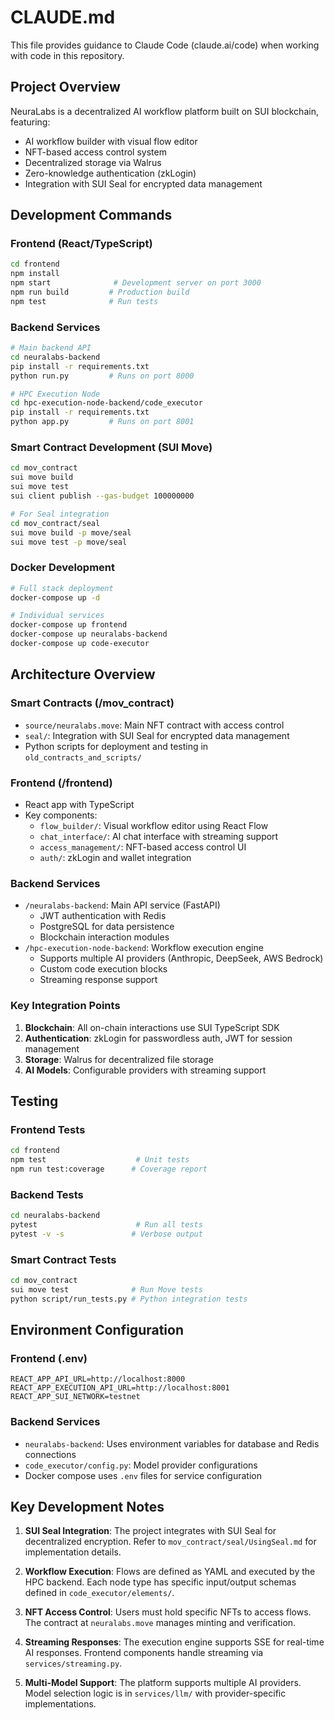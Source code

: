 # CLAUDE.md

This file provides guidance to Claude Code (claude.ai/code) when working with code in this repository.

## Project Overview

NeuraLabs is a decentralized AI workflow platform built on SUI blockchain, featuring:
- AI workflow builder with visual flow editor
- NFT-based access control system
- Decentralized storage via Walrus
- Zero-knowledge authentication (zkLogin)
- Integration with SUI Seal for encrypted data management

## Development Commands

### Frontend (React/TypeScript)
```bash
cd frontend
npm install
npm start              # Development server on port 3000
npm run build         # Production build
npm test              # Run tests
```

### Backend Services
```bash
# Main backend API
cd neuralabs-backend
pip install -r requirements.txt
python run.py         # Runs on port 8000

# HPC Execution Node
cd hpc-execution-node-backend/code_executor
pip install -r requirements.txt
python app.py         # Runs on port 8001
```

### Smart Contract Development (SUI Move)
```bash
cd mov_contract
sui move build
sui move test
sui client publish --gas-budget 100000000

# For Seal integration
cd mov_contract/seal
sui move build -p move/seal
sui move test -p move/seal
```

### Docker Development
```bash
# Full stack deployment
docker-compose up -d

# Individual services
docker-compose up frontend
docker-compose up neuralabs-backend
docker-compose up code-executor
```

## Architecture Overview

### Smart Contracts (/mov_contract)
- `source/neuralabs.move`: Main NFT contract with access control
- `seal/`: Integration with SUI Seal for encrypted data management
- Python scripts for deployment and testing in `old_contracts_and_scripts/`

### Frontend (/frontend)
- React app with TypeScript
- Key components:
  - `flow_builder/`: Visual workflow editor using React Flow
  - `chat_interface/`: AI chat interface with streaming support
  - `access_management/`: NFT-based access control UI
  - `auth/`: zkLogin and wallet integration

### Backend Services
- `/neuralabs-backend`: Main API service (FastAPI)
  - JWT authentication with Redis
  - PostgreSQL for data persistence
  - Blockchain interaction modules
- `/hpc-execution-node-backend`: Workflow execution engine
  - Supports multiple AI providers (Anthropic, DeepSeek, AWS Bedrock)
  - Custom code execution blocks
  - Streaming response support

### Key Integration Points
1. **Blockchain**: All on-chain interactions use SUI TypeScript SDK
2. **Authentication**: zkLogin for passwordless auth, JWT for session management
3. **Storage**: Walrus for decentralized file storage
4. **AI Models**: Configurable providers with streaming support

## Testing

### Frontend Tests
```bash
cd frontend
npm test                    # Unit tests
npm run test:coverage      # Coverage report
```

### Backend Tests
```bash
cd neuralabs-backend
pytest                      # Run all tests
pytest -v -s               # Verbose output
```

### Smart Contract Tests
```bash
cd mov_contract
sui move test              # Run Move tests
python script/run_tests.py # Python integration tests
```

## Environment Configuration

### Frontend (.env)
```
REACT_APP_API_URL=http://localhost:8000
REACT_APP_EXECUTION_API_URL=http://localhost:8001
REACT_APP_SUI_NETWORK=testnet
```

### Backend Services
- `neuralabs-backend`: Uses environment variables for database and Redis connections
- `code_executor/config.py`: Model provider configurations
- Docker compose uses `.env` files for service configuration

## Key Development Notes

1. **SUI Seal Integration**: The project integrates with SUI Seal for decentralized encryption. Refer to `mov_contract/seal/UsingSeal.md` for implementation details.

2. **Workflow Execution**: Flows are defined as YAML and executed by the HPC backend. Each node type has specific input/output schemas defined in `code_executor/elements/`.

3. **NFT Access Control**: Users must hold specific NFTs to access flows. The contract at `neuralabs.move` manages minting and verification.

4. **Streaming Responses**: The execution engine supports SSE for real-time AI responses. Frontend components handle streaming via `services/streaming.py`.

5. **Multi-Model Support**: The platform supports multiple AI providers. Model selection logic is in `services/llm/` with provider-specific implementations.